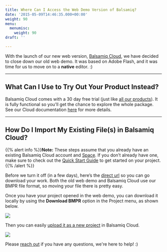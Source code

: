 ```yaml
---
title: Where Can I Access the Web Demo Version of Balsamiq?
date: '2015-05-09T14:46:35.000+00:00'
weight: 90
menu:
  menumisc:
    weight: 90
draft: ''

---
```

With the launch of our new web version, [Balsamiq Cloud](https://balsamiq.cloud/), we have decided to close down our old web demo. It was based on Adobe Flash, and it was time for us to move on to a **native** editor. :)

* * *

## What Can I Use to Try Out Your Product Instead?

Balsamiq Cloud comes with a 30 day free trial (just like [all our products](https://support.balsamiq.com/sales/evaluate/)). It is fully functional so you'll get the chance to explore the whole package. See our Cloud documentation [here](https://docs.balsamiq.com/cloud/) for more details.

* * *

## How Do I Import My Existing File(s) in Balsamiq Cloud?

{{% alert info %}}**Note:** These steps assume that you already have an existing Balsamiq Cloud account and [Space](https://docs.balsamiq.com/cloud/spaces/). If you don’t already have one, make sure to check out the [Quick Start Guide](https://docs.balsamiq.com/cloud/intro/#quick-start-guide) to get started on your project.{{% /alert %}}

Before we turn it off (in a few days), here’s the [direct url](https://webdemo.balsamiq.com/) so you can go download your work. Both the old web demo and Balsamiq Cloud use our BMPR file format, so moving your file there is pretty easy.

Once you have your project opened in the web demo, you can download it locally by using the **Download BMPR** option in the Project menu, as shown below.

![](//media.balsamiq.com/img/support/prodfaqs/webdemo_1.png)

Then you can easily [upload it as a new project](https://docs.balsamiq.com/cloud/projects/) in Balsamiq Cloud.

![](//media.balsamiq.com/img/support/prodfaqs/webdemo_2.png)

Please [reach out](https://balsamiq.com/company/contact/#/t) if you have any questions, we're here to help! :)
